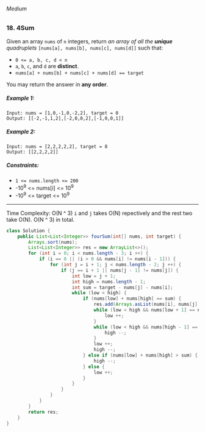###### Medium

### 18. 4Sum

Given an array `nums` of `n` integers, return _an array of all the **unique** quadruplets_ `[nums[a], nums[b], nums[c], nums[d]]` such that:

- `0 <= a, b, c, d < n`
- `a`, `b`, `c`, and `d` are **distinct**.
- `nums[a] + nums[b] + nums[c] + nums[d] == target`

You may return the answer in **any order**.

 

##### Example 1:
```
Input: nums = [1,0,-1,0,-2,2], target = 0
Output: [[-2,-1,1,2],[-2,0,0,2],[-1,0,0,1]]
```
##### Example 2:
```
Input: nums = [2,2,2,2,2], target = 8
Output: [[2,2,2,2]]
``` 

##### Constraints:

- `1 <= nums.length <= 200`
- -10<sup>9</sup> <= nums[i] <= 10<sup>9</sup>
- -10<sup>9</sup> <= target <= 10<sup>9</sup>

***

Time Complexity: O(N ^ 3)
`i` and `j` takes O(N) repectively and the rest two take O(N). O(N ^ 3) in total.

```java
class Solution {
    public List<List<Integer>> fourSum(int[] nums, int target) {
        Arrays.sort(nums);
        List<List<Integer>> res = new ArrayList<>();
        for (int i = 0; i < nums.length - 3; i ++) {
            if (i == 0 || (i > 0 && nums[i] != nums[i - 1])) {
                for (int j = i + 1; j < nums.length - 2; j ++) {
                    if (j == i + 1 || nums[j - 1] != nums[j]) {
                        int low = j + 1;
                        int high = nums.length - 1;
                        int sum = target - nums[j] - nums[i];
                        while (low < high) {
                            if (nums[low] + nums[high] == sum) {
                                res.add(Arrays.asList(nums[i], nums[j], nums[low], nums[high]));
                                while (low < high && nums[low + 1] == nums[low]) {
                                    low ++;
                                }
                                while (low < high && nums[high - 1] == nums[high]) {
                                    high --;
                                }
                                low ++;
                                high --;
                            } else if (nums[low] + nums[high] > sum) {
                                high --;
                            } else {
                                low ++;
                            }
                        }
                    }
                }
            } 
        }
        return res;
    }
}
```
